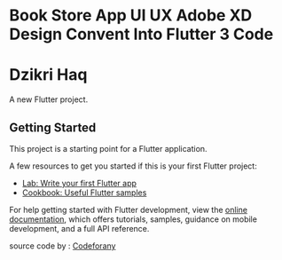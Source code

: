 # Book Store App UI UX Adobe XD Design Convent Into Flutter 3 Code

# Dzikri Haq

A new Flutter project.

## Getting Started

This project is a starting point for a Flutter application.

A few resources to get you started if this is your first Flutter project:

- [Lab: Write your first Flutter app](https://docs.flutter.dev/get-started/codelab)
- [Cookbook: Useful Flutter samples](https://docs.flutter.dev/cookbook)

For help getting started with Flutter development, view the
[online documentation](https://docs.flutter.dev/), which offers tutorials,
samples, guidance on mobile development, and a full API reference.

source code by : [Codeforany](https://github.com/codeforany/book_grocer_flutter_3_ui)